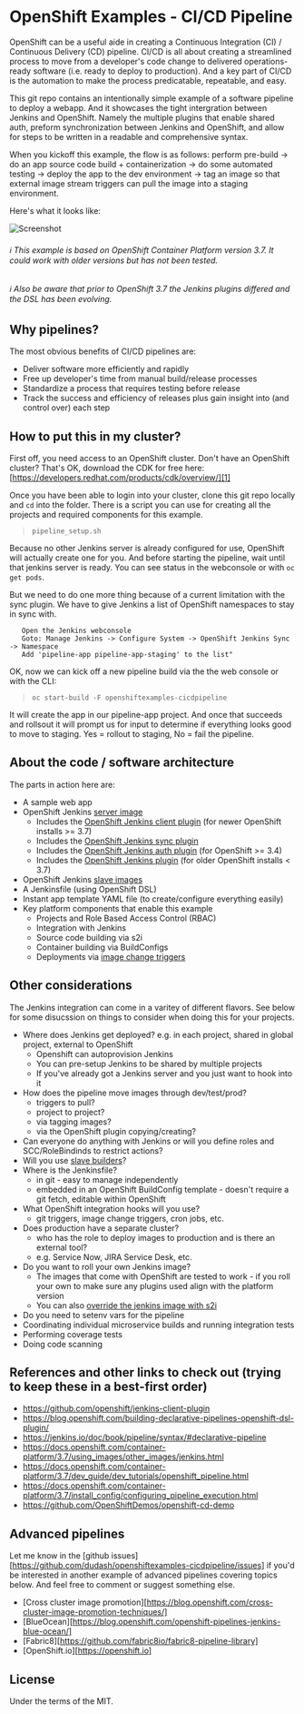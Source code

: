 # OpenShift Examples - CI/CD Pipeline
OpenShift can be a useful aide in creating a Continuous Integration (CI) / Continuous Delivery (CD) pipeline.  CI/CD is all about creating a streamlined process to move from a developer's code change to delivered operations-ready software (i.e. ready to deploy to production).  And a key part of CI/CD is the automation to make the process predicatable, repeatable, and easy.

This git repo contains an intentionally simple example of a software pipeline to deploy a webapp. And it showcases the tight intergration between Jenkins and OpenShift.  Namely the multiple plugins that enable shared auth, preform synchronization between Jenkins and OpenShift, and allow for steps to be written in a readable and comprehensive syntax.

When you kickoff this example, the flow is as follows: perform pre-build -> do an app source code build + containerization -> do some automated testing -> deploy the app to the dev environment -> tag an image so that external image stream triggers can pull the image into a staging environment.  

Here's what it looks like:

![Screenshot](./.screens/ocppipeline.gif)

###### :information_source: This example is based on OpenShift Container Platform version 3.7.  It could work with older versions but has not been tested.
###### :information_source: Also be aware that prior to OpenShift 3.7 the Jenkins plugins differed and the DSL has been evolving.


## Why pipelines?
The most obvious benefits of CI/CD pipelines are:
* Deliver software more efficiently and rapidly
* Free up developer's time from manual build/release processes
* Standardize a process that requires testing before release
* Track the success and efficiency of releases plus gain insight into (and control over) each step


## How to put this in my cluster?
First off, you need access to an OpenShift cluster.  Don't have an OpenShift cluster?  That's OK, download the CDK for free here: [https://developers.redhat.com/products/cdk/overview/][1]

Once you have been able to login into your cluster, clone this git repo locally and `cd` into the folder. There is a script you can use for creating all the projects and required components for this example.

 > `pipeline_setup.sh`

Because no other Jenkins server is already configured for use, OpenShift will actually create one for you.  And before starting the pipeline, wait until that jenkins server is ready.  You can see status in the webconsole or with `oc get pods`.

But we need to do one more thing because of a current limitation with the sync plugin.  We have to give Jenkins a list of OpenShift namespaces to stay in sync with.  

       Open the Jenkins webconsole
       Goto: Manage Jenkins -> Configure System -> OpenShift Jenkins Sync -> Namespace 
       Add 'pipeline-app pipeline-app-staging' to the list"

OK, now we can kick off a new pipeline build via the the web console or with the CLI:

> `oc start-build -F openshiftexamples-cicdpipeline`

It will create the app in our pipeline-app project.  And once that succeeds and rollsout it will prompt us for input to determine if everything looks good to move to staging.  Yes = rollout to staging, No = fail the pipeline.


## About the code / software architecture
The parts in action here are:
* A sample web app
* OpenShift Jenkins [server image](https://github.com/openshift/jenkins#installation)
	- Includes the [OpenShift Jenkins client plugin](https://github.com/openshift/jenkins-client-plugin) (for newer OpenShift installs >= 3.7)
	- Includes the [OpenShift Jenkins sync plugin](https://github.com/openshift/jenkins-sync-plugin)
	- Includes the [OpenShift Jenkins auth plugin](https://github.com/openshift/jenkins-openshift-login-plugin) (for OpenShift >= 3.4)
	- Includes the [OpenShift Jenkins plugin](https://github.com/openshift/jenkins-plugin) (for older OpenShift installs < 3.7)
* OpenShift Jenkins [slave images](https://access.redhat.com/containers/#/search/jenkins%2520slave)
* A Jenkinsfile (using OpenShift DSL)
* Instant app template YAML file (to create/configure everything easily)
* Key platform components that enable this example
	- Projects and Role Based Access Control (RBAC)
	- Integration with Jenkins
	- Source code building via s2i
	- Container building via BuildConfigs
	- Deployments via [image change triggers][3]


## Other considerations
The Jenkins integration can come in a varitey of different flavors. See below for some disucssion on things to consider when doing this for your projects.
* Where does Jenkins get deployed? e.g. in each project, shared in global project, external to OpenShift
	- Openshift can autoprovision Jenkins
	- You can pre-setup Jenkins to be shared by multiple projects
	- If you've already got a Jenkins server and you just want to hook into it
* How does the pipeline move images through dev/test/prod?
	- triggers to pull?
	- project to project?
	- via tagging images?
	- via the OpenShift plugin copying/creating?
* Can everyone do anything with Jenkins or will you define roles and SCC/RoleBindinds to restrict actions?
* Will you use [slave builders][4]?
* Where is the Jenkinsfile?
	- in git - easy to manage independently
	- embedded in an OpenShift BuildConfig template - doesn't require a git fetch, editable within OpenShift
* What OpenShift integration hooks will you use?  
	- git triggers, image change triggers, cron jobs, etc.
* Does production have a separate cluster?
	- who has the role to deploy images to production and is there an external tool?
	- e.g. Service Now, JIRA Service Desk, etc.
* Do you want to roll your own Jenkins image?
	- The images that come with OpenShift are tested to work - if you roll your own to make sure any plugins used align with the platform version
	- You can also [override the jenkins image with s2i][2]
* Do you need to setenv vars for the pipeline
* Coordinating individual microservice builds and running integration tests
* Performing coverage tests
* Doing code scanning


## References and other links to check out (trying to keep these in a best-first order)
* https://github.com/openshift/jenkins-client-plugin
* https://blog.openshift.com/building-declarative-pipelines-openshift-dsl-plugin/
* https://jenkins.io/doc/book/pipeline/syntax/#declarative-pipeline
* https://docs.openshift.com/container-platform/3.7/using_images/other_images/jenkins.html
* https://docs.openshift.com/container-platform/3.7/dev_guide/dev_tutorials/openshift_pipeline.html
* https://docs.openshift.com/container-platform/3.7/install_config/configuring_pipeline_execution.html
* https://github.com/OpenShiftDemos/openshift-cd-demo


## Advanced pipelines
Let me know in the [github issues][https://github.com/dudash/openshiftexamples-cicdpipeline/issues] if you'd be interested in another example of advanced pipelines covering topics below.  And feel free to comment or suggest something else.
* [Cross cluster image promotion][https://blog.openshift.com/cross-cluster-image-promotion-techniques/]
* [BlueOcean][https://blog.openshift.com/openshift-pipelines-jenkins-blue-ocean/]
* [Fabric8][https://github.com/fabric8io/fabric8-pipeline-library]
* [OpenShift.io][https://openshift.io]


## License
Under the terms of the MIT.


[1]: https://developers.redhat.com/products/cdk/overview/
[2]: https://docs.openshift.com/container-platform/3.7/using_images/other_images/jenkins.html#jenkins-as-s2i-builder
[3]: https://docs.openshift.com/container-platform/3.7/dev_guide/builds/triggering_builds.html#image-change-triggers
[4]: https://docs.openshift.com/container-platform/3.7/using_images/other_images/jenkins.html#using-the-jenkins-kubernetes-plug-in-to-run-jobs
[5]: http://v1.uncontained.io/playbooks/continuous_delivery/external-jenkins-integration.html
